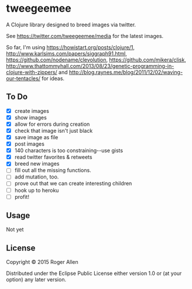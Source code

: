 # tweegeemee

A Clojure library designed to breed images via twitter.

See https://twitter.com/tweegeemee/media for the latest images.

So far, I'm using https://howistart.org/posts/clojure/1, http://www.karlsims.com/papers/siggraph91.html, https://github.com/nodename/clevolution, https://github.com/mikera/clisk, http://www.thattommyhall.com/2013/08/23/genetic-programming-in-clojure-with-zippers/ and http://blog.raynes.me/blog/2011/12/02/waving-our-tentacles/ for ideas.

## To Do

* [x] create images
 * [x] show images
 * [x] allow for errors during creation
 * [x] check that image isn't just black
 * [x] save image as file
* [x] post images
 * [x] 140 characters is too constraining--use gists
* [x] read twitter favorites & retweets
* [x] breed new images
* [ ] fill out all the missing functions.
* [ ] add mutation, too.
* [ ] prove out that we can create interesting children
* [ ] hook up to heroku
* [ ] profit!

## Usage

Not yet

## License

Copyright © 2015 Roger Allen

Distributed under the Eclipse Public License either version 1.0 or (at
your option) any later version.
